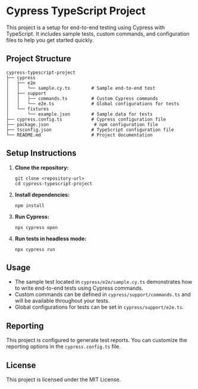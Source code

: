 # Cypress TypeScript Project

This project is a setup for end-to-end testing using Cypress with TypeScript. It includes sample tests, custom commands, and configuration files to help you get started quickly.

## Project Structure

```
cypress-typescript-project
├── cypress
│   ├── e2e
│   │   └── sample.cy.ts        # Sample end-to-end test
│   ├── support
│   │   ├── commands.ts         # Custom Cypress commands
│   │   └── e2e.ts              # Global configurations for tests
│   └── fixtures
│       └── example.json        # Sample data for tests
├── cypress.config.ts           # Cypress configuration file
├── package.json                 # npm configuration file
├── tsconfig.json               # TypeScript configuration file
└── README.md                   # Project documentation
```

## Setup Instructions

1. **Clone the repository:**
   ```
   git clone <repository-url>
   cd cypress-typescript-project
   ```

2. **Install dependencies:**
   ```
   npm install
   ```

3. **Run Cypress:**
   ```
   npx cypress open
   ```

4. **Run tests in headless mode:**
   ```
   npx cypress run
   ```

## Usage

- The sample test located in `cypress/e2e/sample.cy.ts` demonstrates how to write end-to-end tests using Cypress commands.
- Custom commands can be defined in `cypress/support/commands.ts` and will be available throughout your tests.
- Global configurations for tests can be set in `cypress/support/e2e.ts`.

## Reporting

This project is configured to generate test reports. You can customize the reporting options in the `cypress.config.ts` file.

## License

This project is licensed under the MIT License.